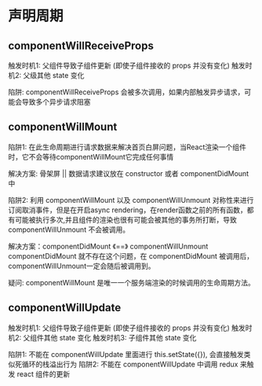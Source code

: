 # 声明周期


## componentWillReceiveProps

触发时机1: 父组件导致子组件更新 (即使子组件接收的 props 并没有变化)
触发时机2: 父级其他 state 变化

陷阱: componentWillReceiveProps 会被多次调用，如果内部触发异步请求，可能会导致多个异步请求阻塞


## componentWillMount

陷阱1: 在此生命周期进行请求数据来解决首页白屏问题，当React渲染一个组件时，它不会等待componentWillMount它完成任何事情

解决方案: 骨架屏 || 数据请求建议放在 constructor 或者 componentDidMount 中

陷阱2: 利用 componentWillMount 以及 componentWillUnmount 对称性来进行订阅取消事件，但是在开启async rendering，在render函数之前的所有函数，都有可能被执行多次,并且组件的渲染也很有可能会被其他的事务所打断，导致componentWillUnmount 不会被调用。

解决方案：componentDidMount 《==》 componentWillUnmount
componentDidMount 就不存在这个问题，在 componentDidMount 被调用后，componentWillUnmount一定会随后被调用到。

疑问: componentWillMount 是唯一一个服务端渲染的时候调用的生命周期方法。

## componentWillUpdate

触发时机1: 父组件导致子组件更新 (即使子组件接收的 props 并没有变化)
触发时机2: 父组件其他 state 变化
触发时机3: 子组件其他 state 变化

陷阱1: 不能在 componentWillUpdate 里面进行 this.setState({}), 会直接触发类似死循环的栈溢出行为
陷阱2: 不能在 componentWillUpdate 中调用 redux 来触发 react 组件的更新